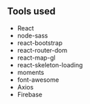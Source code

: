 

## Tools used

- React
- node-sass
- react-bootstrap
- react-router-dom
- react-map-gl
- react-skeleton-loading
- moments
- font-awesome
- Axios
- Firebase

